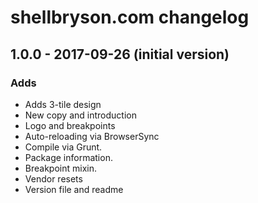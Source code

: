 # shellbryson.com changelog

## 1.0.0 - 2017-09-26 (initial version)

### Adds

- Adds 3-tile design
- New copy and introduction
- Logo and breakpoints
- Auto-reloading via BrowserSync
- Compile via Grunt.
- Package information.
- Breakpoint mixin.
- Vendor resets
- Version file and readme
